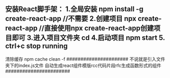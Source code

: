 安装React脚手架：
1.全局安装 npm install -g create-react-app //不需要
2.创建项目 npx create-react-app <project-directory> //直接使用npx create-react-app创建项目即可
3.进入项目文件夹 cd <project-directory>
4.启动项目 npm start
5. ctrl+c stop running
------------------
清除缓存 npm cache clean -f 
######################
不说就是引入文件夹下的index.js文件
自动生成react组件模版rcc代码片段rfc生成函数形式的组件
#######################
